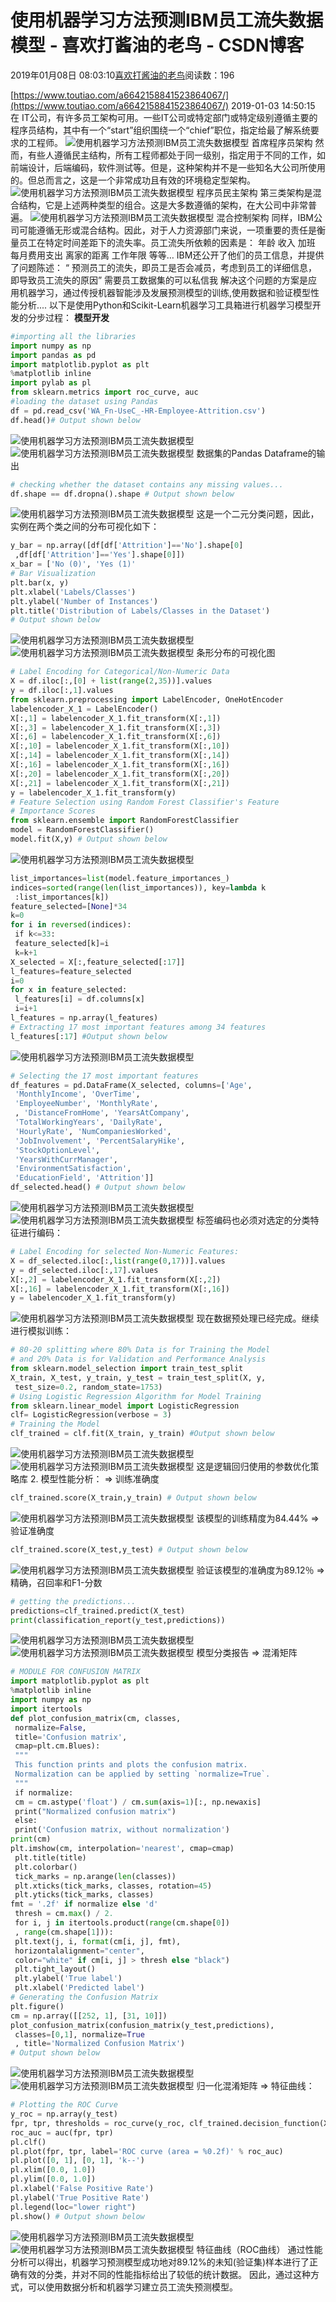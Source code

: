 
# 使用机器学习方法预测IBM员工流失数据模型 - 喜欢打酱油的老鸟 - CSDN博客


2019年01月08日 08:03:10[喜欢打酱油的老鸟](https://me.csdn.net/weixin_42137700)阅读数：196


[https://www.toutiao.com/a6642158841523864067/](https://www.toutiao.com/a6642158841523864067/)
2019-01-03 14:50:15
在 IT公司，有许多员工架构可用。一些IT公司或特定部门或特定级别遵循主要的程序员结构，其中有一个“start”组织围绕一个“chief”职位，指定给最了解系统要求的工程师。
![使用机器学习方法预测IBM员工流失数据模型](http://p1.pstatp.com/large/pgc-image/37d109a8f4204be68252db05f44a9453)
首席程序员架构
然而，有些人遵循民主结构，所有工程师都处于同一级别，指定用于不同的工作，如前端设计，后端编码，软件测试等。但是，这种架构并不是一些知名大公司所使用的。但总而言之，这是一个非常成功且有效的环境稳定型架构。
![使用机器学习方法预测IBM员工流失数据模型](http://p3.pstatp.com/large/pgc-image/0e46bb1dd77b48628c5cc3363cfd178d)
程序员民主架构
第三类架构是混合结构，它是上述两种类型的组合。这是大多数遵循的架构，在大公司中非常普遍。
![使用机器学习方法预测IBM员工流失数据模型](http://p1.pstatp.com/large/pgc-image/14d2346f20774323a02dec74b93b920d)
混合控制架构
同样，IBM公司可能遵循无形或混合结构。因此，对于人力资源部门来说，一项重要的责任是衡量员工在特定时间差距下的流失率。员工流失所依赖的因素是：
年龄
收入
加班
每月费用支出
离家的距离
工作年限
等等…
IBM还公开了他们的员工信息，并提供了问题陈述：
“ 预测员工的流失，即员工是否会减员，考虑到员工的详细信息，即导致员工流失的原因”
需要员工数据集的可以私信我
解决这个问题的方案是应用机器学习，通过传授机器智能涉及发展预测模型的训练,使用数据和验证模型性能分析....
以下是使用Python和Scikit-Learn机器学习工具箱进行机器学习模型开发的分步过程：
**模型开发**
```python
#importing all the libraries
import numpy as np
import pandas as pd
import matplotlib.pyplot as plt
%matplotlib inline
import pylab as pl
from sklearn.metrics import roc_curve, auc
#loading the dataset using Pandas
df = pd.read_csv('WA_Fn-UseC_-HR-Employee-Attrition.csv')
df.head()# Output shown below
```
![使用机器学习方法预测IBM员工流失数据模型](http://p1.pstatp.com/large/pgc-image/42d0ed082ffa4e7caeb1cf56e406d445)
![使用机器学习方法预测IBM员工流失数据模型](http://p9.pstatp.com/large/pgc-image/a0fc1f940bd2451da6dd824f10979a03)
数据集的Pandas Dataframe的输出
```python
# checking whether the dataset contains any missing values...
df.shape == df.dropna().shape # Output shown below
```
![使用机器学习方法预测IBM员工流失数据模型](http://p9.pstatp.com/large/pgc-image/2738e818c49a467696775a926d7e4c19)
这是一个二元分类问题，因此，实例在两个类之间的分布可视化如下：
```python
y_bar = np.array([df[df['Attrition']=='No'].shape[0]
 ,df[df['Attrition']=='Yes'].shape[0]])
x_bar = ['No (0)', 'Yes (1)'
# Bar Visualization 
plt.bar(x, y)
plt.xlabel('Labels/Classes')
plt.ylabel('Number of Instances')
plt.title('Distribution of Labels/Classes in the Dataset')
# Output shown below
```
![使用机器学习方法预测IBM员工流失数据模型](http://p3.pstatp.com/large/pgc-image/68d022b95e264f06a0269fdc0deda007)
![使用机器学习方法预测IBM员工流失数据模型](http://p3.pstatp.com/large/pgc-image/6868c9b6592a45fcb204334c9087fcda)
条形分布的可视化图
```python
# Label Encoding for Categorical/Non-Numeric Data
X = df.iloc[:,[0] + list(range(2,35))].values
y = df.iloc[:,1].values
from sklearn.preprocessing import LabelEncoder, OneHotEncoder
labelencoder_X_1 = LabelEncoder()
X[:,1] = labelencoder_X_1.fit_transform(X[:,1])
X[:,3] = labelencoder_X_1.fit_transform(X[:,3])
X[:,6] = labelencoder_X_1.fit_transform(X[:,6])
X[:,10] = labelencoder_X_1.fit_transform(X[:,10])
X[:,14] = labelencoder_X_1.fit_transform(X[:,14])
X[:,16] = labelencoder_X_1.fit_transform(X[:,16])
X[:,20] = labelencoder_X_1.fit_transform(X[:,20])
X[:,21] = labelencoder_X_1.fit_transform(X[:,21])
y = labelencoder_X_1.fit_transform(y)
# Feature Selection using Random Forest Classifier's Feature
# Importance Scores
from sklearn.ensemble import RandomForestClassifier
model = RandomForestClassifier()
model.fit(X,y) # Output shown below
```
![使用机器学习方法预测IBM员工流失数据模型](http://p1.pstatp.com/large/pgc-image/5669784dae884788951fa0d63e971294)

```python
list_importances=list(model.feature_importances_)
indices=sorted(range(len(list_importances)), key=lambda k
 :list_importances[k])
feature_selected=[None]*34
k=0
for i in reversed(indices):
 if k<=33:
 feature_selected[k]=i
 k=k+1
X_selected = X[:,feature_selected[:17]]
l_features=feature_selected
i=0
for x in feature_selected:
 l_features[i] = df.columns[x]
 i=i+1
l_features = np.array(l_features)
# Extracting 17 most important features among 34 features
l_features[:17] #Output shown below
```
![使用机器学习方法预测IBM员工流失数据模型](http://p1.pstatp.com/large/pgc-image/828edd4c272c4c70bdbc7dd1942522cf)

```python
# Selecting the 17 most important features
df_features = pd.DataFrame(X_selected, columns=['Age',
 'MonthlyIncome', 'OverTime',
 'EmployeeNumber', 'MonthlyRate',
 , 'DistanceFromHome', 'YearsAtCompany',
 'TotalWorkingYears', 'DailyRate', 
 'HourlyRate', 'NumCompaniesWorked',
 'JobInvolvement', 'PercentSalaryHike',
 'StockOptionLevel', 
 'YearsWithCurrManager',
 'EnvironmentSatisfaction',
 'EducationField', 'Attrition']]
df_selected.head() # Output shown below
```
![使用机器学习方法预测IBM员工流失数据模型](http://p9.pstatp.com/large/pgc-image/f412fc89231b4185833a5af7825eb0f9)
![使用机器学习方法预测IBM员工流失数据模型](http://p9.pstatp.com/large/pgc-image/86679aa702da458fb504bbf0eece04c3)
标签编码也必须对选定的分类特征进行编码：
```python
# Label Encoding for selected Non-Numeric Features:
X = df_selected.iloc[:,list(range(0,17))].values
y = df_selected.iloc[:,17].values
X[:,2] = labelencoder_X_1.fit_transform(X[:,2])
X[:,16] = labelencoder_X_1.fit_transform(X[:,16])
y = labelencoder_X_1.fit_transform(y)
```
![使用机器学习方法预测IBM员工流失数据模型](http://p3.pstatp.com/large/pgc-image/2e16d12880b642689a91d653808a1ed8)
现在数据预处理已经完成。继续进行模拟训练：
```python
# 80-20 splitting where 80% Data is for Training the Model
# and 20% Data is for Validation and Performance Analysis
from sklearn.model_selection import train_test_split
X_train, X_test, y_train, y_test = train_test_split(X, y, 
 test_size=0.2, random_state=1753)
# Using Logistic Regression Algorithm for Model Training
from sklearn.linear_model import LogisticRegression
clf= LogisticRegression(verbose = 3)
# Training the Model
clf_trained = clf.fit(X_train, y_train) #Output shown below
```
![使用机器学习方法预测IBM员工流失数据模型](http://p3.pstatp.com/large/pgc-image/a4f006b5a403485bb4f9460545d40d18)
![使用机器学习方法预测IBM员工流失数据模型](http://p3.pstatp.com/large/pgc-image/601b4117a54741e3a574a279fe91f9f6)
这是逻辑回归使用的参数优化策略库
2. 模型性能分析：
=> 训练准确度
```python
clf_trained.score(X_train,y_train) # Output shown below
```
![使用机器学习方法预测IBM员工流失数据模型](http://p3.pstatp.com/large/pgc-image/af3378114dc1405c8f3e4ded9f09c5b9)
该模型的训练精度为84.44%
=> 验证准确度
```python
clf_trained.score(X_test,y_test) # Output shown below
```
![使用机器学习方法预测IBM员工流失数据模型](http://p1.pstatp.com/large/pgc-image/7a9941db7e824ea6beaab615a17f9693)
验证该模型的准确度为89.12％
=> 精确，召回率和F1-分数
```python
# getting the predictions...
predictions=clf_trained.predict(X_test)
print(classification_report(y_test,predictions))
```
![使用机器学习方法预测IBM员工流失数据模型](http://p1.pstatp.com/large/pgc-image/4f33cc1590344f93a893e2a6e6225ed1)
![使用机器学习方法预测IBM员工流失数据模型](http://p1.pstatp.com/large/pgc-image/2926b5ca93744ddbba0715e3f47f1781)
模型分类报告
=> 混淆矩阵
```python
# MODULE FOR CONFUSION MATRIX
import matplotlib.pyplot as plt
%matplotlib inline
import numpy as np
import itertools
def plot_confusion_matrix(cm, classes,
 normalize=False,
 title='Confusion matrix',
 cmap=plt.cm.Blues):
 """
 This function prints and plots the confusion matrix.
 Normalization can be applied by setting `normalize=True`.
 """
 if normalize:
 cm = cm.astype('float') / cm.sum(axis=1)[:, np.newaxis]
 print("Normalized confusion matrix")
 else:
 print('Confusion matrix, without normalization')
print(cm)
plt.imshow(cm, interpolation='nearest', cmap=cmap)
 plt.title(title)
 plt.colorbar()
 tick_marks = np.arange(len(classes))
 plt.xticks(tick_marks, classes, rotation=45)
 plt.yticks(tick_marks, classes)
fmt = '.2f' if normalize else 'd'
 thresh = cm.max() / 2.
 for i, j in itertools.product(range(cm.shape[0])
 , range(cm.shape[1])):
 plt.text(j, i, format(cm[i, j], fmt),
 horizontalalignment="center",
 color="white" if cm[i, j] > thresh else "black")
 plt.tight_layout()
 plt.ylabel('True label')
 plt.xlabel('Predicted label')
# Generating the Confusion Matrix
plt.figure()
cm = np.array([[252, 1], [31, 10]])
plot_confusion_matrix(confusion_matrix(y_test,predictions), 
 classes=[0,1], normalize=True
 , title='Normalized Confusion Matrix')
# Output shown below
```
![使用机器学习方法预测IBM员工流失数据模型](http://p1.pstatp.com/large/pgc-image/adab9481526647d6bde48371225341b3)
![使用机器学习方法预测IBM员工流失数据模型](http://p3.pstatp.com/large/pgc-image/0f25c7c477994ba9ae143bff7e0626bf)
归一化混淆矩阵
=> 特征曲线：
```python
# Plotting the ROC Curve
y_roc = np.array(y_test)
fpr, tpr, thresholds = roc_curve(y_roc, clf_trained.decision_function(X_test))
roc_auc = auc(fpr, tpr)
pl.clf()
pl.plot(fpr, tpr, label='ROC curve (area = %0.2f)' % roc_auc)
pl.plot([0, 1], [0, 1], 'k--')
pl.xlim([0.0, 1.0])
pl.ylim([0.0, 1.0])
pl.xlabel('False Positive Rate')
pl.ylabel('True Positive Rate')
pl.legend(loc="lower right")
pl.show() # Output shown below
```
![使用机器学习方法预测IBM员工流失数据模型](http://p3.pstatp.com/large/pgc-image/f7b18c8b27464317923823ae52a9c428)
![使用机器学习方法预测IBM员工流失数据模型](http://p1.pstatp.com/large/pgc-image/36508e139fd544c487557140d80e05b5)
特征曲线（ROC曲线）
通过性能分析可以得出，机器学习预测模型成功地对89.12%的未知(验证集)样本进行了正确有效的分类，并对不同的性能指标给出了较低的统计数据。
因此，通过这种方式，可以使用数据分析和机器学习建立员工流失预测模型。

